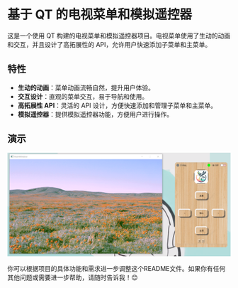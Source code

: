 # 基于 QT 的电视菜单和模拟遥控器

这是一个使用 QT 构建的电视菜单和模拟遥控器项目。电视菜单使用了生动的动画和交互，并且设计了高拓展性的 API，允许用户快速添加子菜单和主菜单。

## 特性

- **生动的动画**：菜单动画流畅自然，提升用户体验。
- **交互设计**：直观的菜单交互，易于导航和使用。
- **高拓展性 API**：灵活的 API 设计，方便快速添加和管理子菜单和主菜单。
- **模拟遥控器**：提供模拟遥控器功能，方便用户进行操作。

## 演示

![演示截图](https://github.com/chxzking/TV-menu-and-remote-control/blob/main/%E6%BC%94%E7%A4%BA/p1.png)


你可以根据项目的具体功能和需求进一步调整这个README文件。如果你有任何其他问题或需要进一步帮助，请随时告诉我！😊
